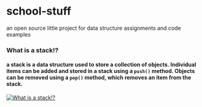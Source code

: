 # school-stuff
an open source little project for data structure assignments and code examples 
### What is a stack!?
#### a stack is a data structure used to store a collection of objects. Individual items can be added and stored in a stack using a ``push()`` method. Objects can be removed using a ``pop()`` method, which removes an item from the stack.

[![What is a stack!?](https://img.youtube.com/vi/XSdXSmwb550/0.jpg)](https://www.youtube.com/watch?v=XSdXSmwb550)
